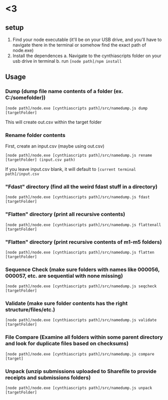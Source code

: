 # <3

## setup

1. Find your node executable (it'll be on your USB drive, and you'll have to navigate there in the terminal or somehow find the exact path of node.exe)
2. Install the dependences
  a. Navigate to the cynthiascripts folder on your usb drive in terminal
  b. run `[node path]/npm install`

## Usage

### Dump (dump file name contents of a folder (ex. C:/somefolder))

`[node path]/node.exe [cynthiascripts path]/src/namedump.js dump [targetFolder]`

This will create out.csv within the target folder

### Rename folder contents

First, create an input.csv (maybe using out.csv)

`[node path]/node.exe [cynthiascripts path]/src/namedump.js rename [targetFolder] (input.csv path)` 

If you leave input.csv blank, it will default to `[current terminal path]/input.csv`

### "Fdast" directory (find all the weird fdast stuff in a directory)

`[node path]/node.exe [cynthiascripts path]/src/namedump.js fdast [targetFolder]` 

### "Flatten" directory (print all recursive contents)

`[node path]/node.exe [cynthiascripts path]/src/namedump.js flattenall [targetFolder]` 

### "Flatten" directory (print recursive contents of m1-m5 folders)

`[node path]/node.exe [cynthiascripts path]/src/namedump.js flatten [targetFolder]` 

### Sequence Check (make sure folders with names like 000056, 000057, etc. are sequential with none missing)

`[node path]/node.exe [cynthiascripts path]/src/namedump.js seqcheck [targetFolder]` 

### Validate (make sure folder contents has the right structure/files/etc.)

`[node path]/node.exe [cynthiascripts path]/src/namedump.js validate [targetFolder]` 

### File Compare (Examine all folders within some parent directory and look for duplicate files based on checksums)

`[node path]/node.exe [cynthiascripts path]/src/namedump.js compare [target]` 

### Unpack (unzip submissions uploaded to Sharefile to provide receipts and submissions folders)

`[node path]/node.exe [cynthiascripts path]/src/namedump.js unpack [targetFolder]` 
